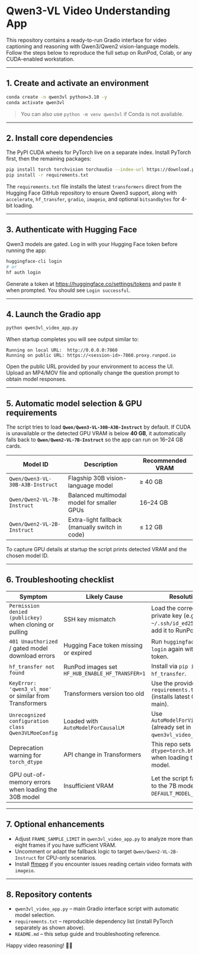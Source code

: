 # Qwen3-VL Video Understanding App

This repository contains a ready-to-run Gradio interface for video captioning and reasoning with Qwen3/Qwen2 vision-language models. Follow the steps below to reproduce the full setup on RunPod, Colab, or any CUDA-enabled workstation.

---

## 1. Create and activate an environment

```bash
conda create -n qwen3vl python=3.10 -y
conda activate qwen3vl
```

> You can also use `python -m venv qwen3vl` if Conda is not available.

---

## 2. Install core dependencies

The PyPI CUDA wheels for PyTorch live on a separate index. Install PyTorch first, then the remaining packages:

```bash
pip install torch torchvision torchaudio --index-url https://download.pytorch.org/whl/cu118
pip install -r requirements.txt
```

The `requirements.txt` file installs the latest `transformers` direct from the Hugging Face GitHub repository to ensure Qwen3 support, along with `accelerate`, `hf_transfer`, `gradio`, `imageio`, and optional `bitsandbytes` for 4-bit loading.

---

## 3. Authenticate with Hugging Face

Qwen3 models are gated. Log in with your Hugging Face token before running the app:

```bash
huggingface-cli login
# or
hf auth login
```

Generate a token at <https://huggingface.co/settings/tokens> and paste it when prompted. You should see `Login successful`.

---

## 4. Launch the Gradio app

```bash
python qwen3vl_video_app.py
```

When startup completes you will see output similar to:

```
Running on local URL:  http://0.0.0.0:7860
Running on public URL: https://<session-id>-7860.proxy.runpod.io
```

Open the public URL provided by your environment to access the UI. Upload an MP4/MOV file and optionally change the question prompt to obtain model responses.

---

## 5. Automatic model selection & GPU requirements

The script tries to load **`Qwen/Qwen3-VL-30B-A3B-Instruct`** by default. If CUDA is unavailable or the detected GPU VRAM is below **40 GB**, it automatically falls back to **`Qwen/Qwen2-VL-7B-Instruct`** so the app can run on 16–24 GB cards.

| Model ID                          | Description                                   | Recommended VRAM |
| --------------------------------- | --------------------------------------------- | ---------------- |
| `Qwen/Qwen3-VL-30B-A3B-Instruct`  | Flagship 30B vision-language model            | ≥ 40 GB          |
| `Qwen/Qwen2-VL-7B-Instruct`       | Balanced multimodal model for smaller GPUs    | 16–24 GB         |
| `Qwen/Qwen2-VL-2B-Instruct`       | Extra-light fallback (manually switch in code)| ≤ 12 GB          |

To capture GPU details at startup the script prints detected VRAM and the chosen model ID.

---

## 6. Troubleshooting checklist

| Symptom                                                         | Likely Cause                                           | Resolution |
| --------------------------------------------------------------- | ------------------------------------------------------ | ---------- |
| `Permission denied (publickey)` when cloning or pulling         | SSH key mismatch                                       | Load the correct private key (e.g., `~/.ssh/id_ed25519`) and add it to RunPod. |
| `401 Unauthorized` / gated model download errors                | Hugging Face token missing or expired                  | Run `huggingface-cli login` again with a valid token. |
| `hf_transfer not found`                                         | RunPod images set `HF_HUB_ENABLE_HF_TRANSFER=1`        | Install via `pip install hf_transfer`. |
| `KeyError: 'qwen3_vl_moe'` or similar from Transformers         | Transformers version too old                           | Use the provided `requirements.txt` (installs latest Git main). |
| `Unrecognized configuration class Qwen3VLMoeConfig`             | Loaded with `AutoModelForCausalLM`                     | Use `AutoModelForVision2Seq` (already set in `qwen3vl_video_app.py`). |
| Deprecation warning for `torch_dtype`                           | API change in Transformers                             | This repo sets `dtype=torch.bfloat16` when loading the model. |
| GPU out-of-memory errors when loading the 30B model             | Insufficient VRAM                                      | Let the script fall back to the 7B model or edit `DEFAULT_MODEL_ID`. |

---

## 7. Optional enhancements

- Adjust `FRAME_SAMPLE_LIMIT` in `qwen3vl_video_app.py` to analyze more than eight frames if you have sufficient VRAM.
- Uncomment or adapt the fallback logic to target `Qwen/Qwen2-VL-2B-Instruct` for CPU-only scenarios.
- Install [ffmpeg](https://ffmpeg.org/) if you encounter issues reading certain video formats with `imageio`.

---

## 8. Repository contents

- `qwen3vl_video_app.py` – main Gradio interface script with automatic model selection.
- `requirements.txt` – reproducible dependency list (install PyTorch separately as shown above).
- `README.md` – this setup guide and troubleshooting reference.

Happy video reasoning! 🎥🤖
